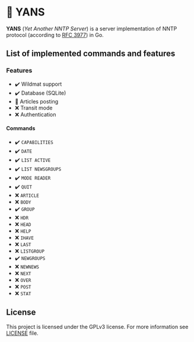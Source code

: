 # :newspaper: YANS

**YANS** (*Yet Another NNTP Server*) is a server implementation of NNTP protocol (according to [RFC 3977](https://datatracker.ietf.org/doc/html/rfc3977)) in Go.

## List of implemented commands and features

### Features

- :heavy_check_mark: Wildmat support
- :heavy_check_mark: Database (SQLite)
- :construction: Articles posting
- :x: Transit mode
- :x: Authentication

#### Commands
- :heavy_check_mark: `CAPABILITIES`
- :heavy_check_mark: `DATE`
- :heavy_check_mark: `LIST ACTIVE`
- :heavy_check_mark: `LIST NEWSGROUPS`
- :heavy_check_mark: `MODE READER`
- :heavy_check_mark: `QUIT`
- :x: `ARTICLE`
- :x: `BODY`
- :heavy_check_mark: `GROUP`
- :x: `HDR`
- :x: `HEAD`
- :x: `HELP`
- :x: `IHAVE`
- :x: `LAST`
- :x: `LISTGROUP`
- :heavy_check_mark: `NEWGROUPS`
- :x: `NEWNEWS`
- :x: `NEXT`
- :x: `OVER`
- :x: `POST`
- :x: `STAT`

## License

This project is licensed under the GPLv3 license. For more information see [LICENSE](LICENSE) file.
